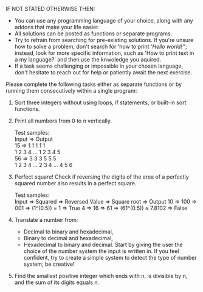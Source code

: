 IF NOT STATED OTHERWISE THEN:
- You can use any programming language of your choice, along with any addons that make your life easier.
- All solutions can be posted as functions or separate programs.
- Try to refrain from searching for pre-existing solutions. If you're unsure how to solve a problem, don't search for 'how to print *'Hello world!'*'; instead, look for more specific information, such as 'How to print text in a my language?' and then use the knwoledge you aquired. 
- If a task seems challenging or impossible in your chosen language, don't hesitate to reach out for help or patiently await the next exercise.



Please complete the following tasks either as separate functions or by running them consecutively within a single program:

1. Sort three integers without using loops, if statements, or built-in sort functions.

2. Print all numbers from 0 to n vertically.
    
    Test samples:  
    Input   => Output  
    15      =>              1 1 1 1 1  
                1 2 3 4 ... 1 2 3 4 5  
    56      =>              3 3 3     5 5 5  
                1 2 3 4 ... 2 3 4 ... 4 5 6  

3. Perfect square! Check if reversing the digits of the area of a perfectly squared number also results in a perfect square.
    
    Test samples:  
    Input   =>   Squared   =>   Reversed Value   =>     Square root         => Output
     10     =>     100     =>        001         =>     (1^(0.5)) = 1       =>  True
      4     =>      16     =>         61         =>    (61^(0.5)) ≈ 7.8102  =>  False 

4. Translate a number from:

    - Decimal to binary and hexadecimal,
    - Binary to decimal and hexadecimal,
    - Hexadecimal to binary and decimal.
    Start by giving the user the choice of the number system the input is written in.
    If you feel confident, try to create a simple system to detect the type of number system; be creative!

5. Find the smallest positive integer which ends with n, is divisible by n, and the sum of its digits equals n.
